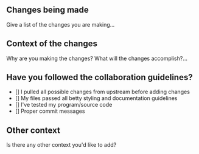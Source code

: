 ## Changes being made
Give a list of the changes you are making...

## Context of the changes
Why are you making the changes? What will the changes accomplish?...

## Have you followed the collaboration guidelines?
- [] I pulled all possible changes from upstream before adding changes
- [] My files passed all betty styling and documentation guidelines
- [] I've tested my program/source code
- [] Proper commit messages

## Other context
Is there any other context you'd like to add?
